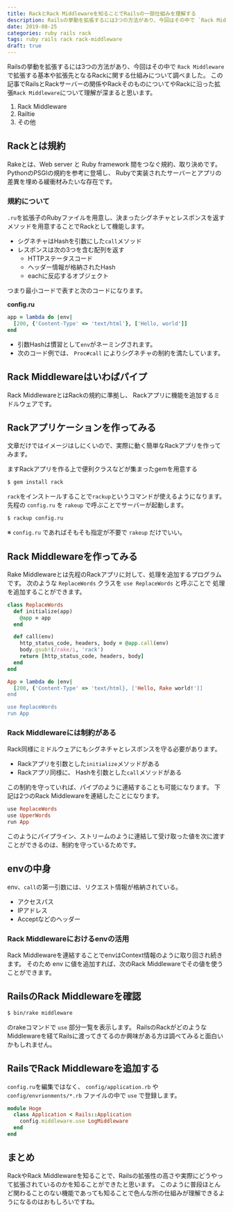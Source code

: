 ```yaml
---
title: RackとRack Middlewareを知ることでRailsの一部仕組みを理解する
description: Railsの挙動を拡張するには3つの方法があり、今回はその中で `Rack Middleware` で拡張する基本や拡張先となるRackに関する仕組みについて調べました。この記事でRailsとRackサーバーの関係やRackそのものについてやRackに沿った拡張`Rack Middleware`について理解が深まると思います。
date: 2019-08-25
categories: ruby rails rack
tags: ruby rails rack rack-middleware
draft: true
---
```


Railsの挙動を拡張するには3つの方法があり、今回はその中で `Rack Middleware` で拡張する基本や拡張先となるRackに関する仕組みについて調べました。
この記事でRailsとRackサーバーの関係やRackそのものについてやRackに沿った拡張`Rack Middleware`について理解が深まると思います。

1. Rack Middleware
1. Railtie
1. その他

## Rackとは規約

Rakeとは、Web server と Ruby framework 間をつなぐ規約、取り決めです。
PythonのPSGIの規約を参考に登場し、
Rubyで実装されたサーバーとアプリの差異を埋める緩衝材みたいな存在です。

### 規約について
`.ru`を拡張子のRubyファイルを用意し、決まったシグネチャとレスポンスを返すメソッドを用意することでRackとして機能します。

- シグネチャはHashを引数にした`call`メソッド
- レスポンスは次の3つを含む配列を返す
  - HTTPステータスコード
  - ヘッダー情報が格納されたHash
  - eachに反応するオブジェクト 

つまり最小コードで表すと次のコードになります。

**config.ru**  
```ruby
app = lambda do |env|
  [200, {'Content-Type' => 'text/html'}, ['Hello, world']]
end
```
- 引数Hashは慣習として`env`がネーミングされます。
- 次のコード例では、 `Proc#call` によりシグネチャの制約を満たしています。

## Rack Middlewareはいわばパイプ

Rack MiddlewareとはRackの規約に準拠し、
Rackアプリに機能を追加するミドルウェアです。


## Rackアプリケーションを作ってみる

文章だけではイメージはしにくいので、実際に動く簡単なRackアプリを作ってみます。

ますRackアプリを作る上で便利クラスなどが集まったgemを用意する
```sh
$ gem install rack
```

`rack`をインストールすることで`rackup`というコマンドが使えるようになります。
先程の `config.ru` を `rakeup` で呼ぶことでサーバーが起動します。

```sh
$ rackup config.ru
```
※ `config.ru` であればそもそも指定が不要で `rakeup` だけでいい。


## Rack Middlewareを作ってみる

Rake Middlewareとは先程のRackアプリに対して、処理を追加するプログラムです。
次のような `ReplaceWords` クラスを `use ReplaceWords` と呼ぶことで
処理を追加することができます。

```ruby
class ReplaceWords
  def initialize(app)
    @app = app
  end

  def call(env)
    http_status_code, headers, body = @app.call(env)
    body.gsub!(/rake/i, 'rack')
    return [http_status_code, headers, body]
  end
end

App = lambda do |env|
  [200, {'Content-Type' => 'text/html}, ['Hello, Rake world!']]
end

use ReplaceWords
run App
```

### Rack Middlewareには制約がある

Rack同様にミドルウェアにもシグネチャとレスポンスを守る必要があります。

- Rackアプリを引数とした`initialize`メソッドがある
- Rackアプリ同様に、 Hashを引数とした`call`メソッドがある

この制約を守っていれば、パイプのように連結することも可能になります。
下記は2つのRack Middlewareを連結したことになります。

```ruby
use ReplaceWords
use UpperWords
run App
```

このようにパイプライン、ストリームのように連結して受け取った値を次に渡すことができるのは、制約を守っているためです。

## envの中身
env、`call`の第一引数には、リクエスト情報が格納されている。

- アクセスパス
- IPアドレス
- Acceptなどのヘッダー

### Rack Middlewareにおけるenvの活用

Rack Middlewareを連結することでenvはContext情報のように取り回され続きます。
そのため env に値を追加すれば、次のRack Middlewareでその値を使うことができます。

## RailsのRack Middlewareを確認

```sh
$ bin/rake middleware
```

のrakeコマンドで `use` 部分一覧を表示します。
RailsのRackがどのようなMiddlewareを経てRailsに渡ってきてるのか興味がある方は調べてみると面白いかもしれません。

## RailsでRack Middlewareを追加する
`config.ru`を編集ではなく、 `config/application.rb` や `config/envrionments/*.rb` ファイルの中で `use` で登録します。

```ruby
module Hoge
  class Application < Rails::Application
    config.middleware.use LogMiddleware
  end
end
```

## まとめ

RackやRack Middlewareを知ることで、Railsの拡張性の高さや実際にどうやって拡張されているのかを知ることができたと思います。
このように普段ほとんど関わることのない機能であっても知ることで色んな所の仕組みが理解できるようになるのはおもしろいですね。

